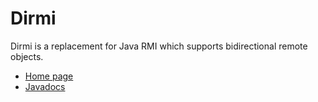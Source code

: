 Dirmi
=====

Dirmi is a replacement for Java RMI which supports bidirectional remote objects.

* [Home page](https://github.com/cojen/Dirmi/wiki)
* [Javadocs](http://cojen.github.io/Dirmi/javadoc/org/cojen/dirmi/package-summary.html)
